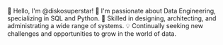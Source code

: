 👋 Hello, I'm @diskosuperstar!
🌟 I'm passionate about Data Engineering, specializing in SQL and Python.
🔧 Skilled in designing, architecting, and administrating a wide range of systems.
💡 Continually seeking new challenges and opportunities to grow in the world of data.

<!---
diskosuperstar/diskosuperstar is a ✨ special ✨ repository because its `README.md` (this file) appears on your GitHub profile.
You can click the Preview link to take a look at your changes.
--->
